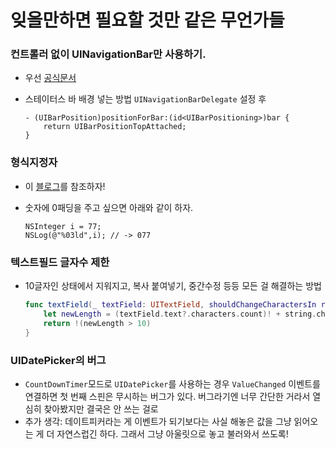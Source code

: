 # 잊을만하면 필요할 것만 같은 무언가들

### 컨트롤러 없이 UINavigationBar만 사용하기.
 - 우선 [공식문서](https://developer.apple.com/reference/uikit/uinavigationbar)
 - 스테이터스 바 배경 넣는 방법 `UINavigationBarDelegate` 설정 후
	
	```objc
	- (UIBarPosition)positionForBar:(id<UIBarPositioning>)bar {
	    return UIBarPositionTopAttached;
	}
	
	```

### 형식지정자
 - 이 [블로그](http://ownstory.tistory.com/18)를 참조하자!
 - 숫자에 0패딩을 주고 싶으면 아래와 같이 하자.
 
	```objc	
	NSInteger i = 77;
	NSLog(@"%03ld",i); // -> 077
	```
	
### 텍스트필드 글자수 제한
 - 10글자인 상태에서 지워지고, 복사 붙여넣기, 중간수정 등등 모든 걸 해결하는 방법

	```swift
	func textField(_ textField: UITextField, shouldChangeCharactersIn range: NSRange, replacementString string: String) -> Bool {
	    let newLength = (textField.text?.characters.count)! + string.characters.count - range.length
	    return !(newLength > 10)
	}
	```

### UIDatePicker의 버그

- `CountDownTimer`모드로 `UIDatePicker`를 사용하는 경우 `ValueChanged` 이벤트를 연결하면 첫 번째 스핀은 무시하는 버그가 있다. 버그라기엔 너무 간단한 거라서 열심히 찾아봤지만 결국은 안 쓰는 걸로
- 추가 생각: 데이트피커라는 게 이벤트가 되기보다는 사실 해놓은 값을 그냥 읽어오는 게 더 자연스럽긴 하다. 그래서 그냥 아울릿으로 놓고 불러와서 쓰도록!


